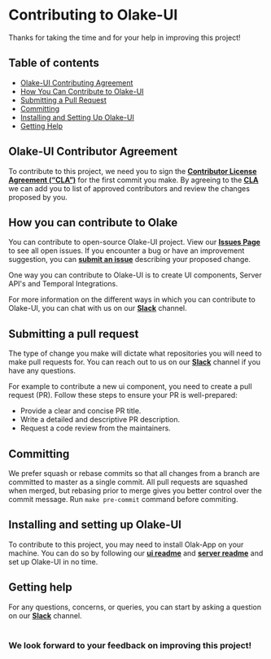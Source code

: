 # Contributing to Olake-UI

Thanks for taking the time and for your help in improving this project!

## Table of contents
- [Olake-UI Contributing Agreement](#olake-ui-contributor-agreement)
- [How You Can Contribute to Olake-UI](#how-you-can-contribute-to-olake)
- [Submitting a Pull Request](#submitting-a-pull-request)
- [Committing](#committing)
- [Installing and Setting Up Olake-UI](#installing-and-setting-up-olake)
- [Getting Help](#getting-help)

## Olake-UI Contributor Agreement

To contribute to this project, we need you to sign the [**Contributor License Agreement (“CLA”)**][CLA] for the first commit you make. By agreeing to the [**CLA**][CLA]
we can add you to list of approved contributors and review the changes proposed by you.

## How you can contribute to Olake

You can contribute to open-source Olake-UI project. View our [**Issues Page**](https://github.com/datazip-inc/olake-ui/issues) to see all open issues. If you encounter a bug or have an improvement suggestion, you can [**submit an issue**](https://github.com/datazip-inc/olake-ui/issues/new) describing your proposed change.

One way you can contribute to Olake-UI is to create UI components, Server API's and Temporal Integrations.

For more information on the different ways in which you can contribute to Olake-UI, you can chat with us on our [**Slack**](https://join.slack.com/t/getolake/shared_invite/zt-2usyz3i6r-8I8c9MtfcQUINQbR7vNtCQ) channel.


## Submitting a pull request

The type of change you make will dictate what repositories you will need to make pull requests for. You can reach out to us on our [**Slack**](https://join.slack.com/t/getolake/shared_invite/zt-2usyz3i6r-8I8c9MtfcQUINQbR7vNtCQ/) channel if you have any questions.

For example to contribute a new ui component, you need to create a pull request (PR). Follow these steps to ensure your PR is well-prepared:
- Provide a clear and concise PR title.
- Write a detailed and descriptive PR description.
- Request a code review from the maintainers.

## Committing

We prefer squash or rebase commits so that all changes from a branch are committed to master as a single commit. All pull requests are squashed when merged, but rebasing prior to merge gives you better control over the commit message. Run `make pre-commit` command before commiting.

## Installing and setting up Olake-UI

To contribute to this project, you may need to install Olak-App on your machine. You can do so by following our [**ui readme**](/olake_frontend/README.md) and [**server readme**](/server/README.md) and set up Olake-UI in no time.

## Getting help

For any questions, concerns, or queries, you can start by asking a question on our [**Slack**](https://join.slack.com/t/getolake/shared_invite/zt-2usyz3i6r-8I8c9MtfcQUINQbR7vNtCQ) channel.
<br><br>

### We look forward to your feedback on improving this project!


<!----variables---->

[CLA]: https://docs.google.com/forms/d/e/1FAIpQLSdze2q6gn81fmbIp2bW5cIpAXcpv7Y5OQjQyXflNvoYWiO4OQ/viewform
